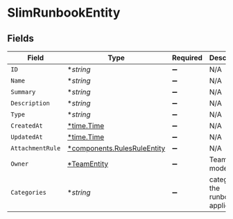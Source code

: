 # SlimRunbookEntity


## Fields

| Field                                                                     | Type                                                                      | Required                                                                  | Description                                                               |
| ------------------------------------------------------------------------- | ------------------------------------------------------------------------- | ------------------------------------------------------------------------- | ------------------------------------------------------------------------- |
| `ID`                                                                      | **string*                                                                 | :heavy_minus_sign:                                                        | N/A                                                                       |
| `Name`                                                                    | **string*                                                                 | :heavy_minus_sign:                                                        | N/A                                                                       |
| `Summary`                                                                 | **string*                                                                 | :heavy_minus_sign:                                                        | N/A                                                                       |
| `Description`                                                             | **string*                                                                 | :heavy_minus_sign:                                                        | N/A                                                                       |
| `Type`                                                                    | **string*                                                                 | :heavy_minus_sign:                                                        | N/A                                                                       |
| `CreatedAt`                                                               | [*time.Time](https://pkg.go.dev/time#Time)                                | :heavy_minus_sign:                                                        | N/A                                                                       |
| `UpdatedAt`                                                               | [*time.Time](https://pkg.go.dev/time#Time)                                | :heavy_minus_sign:                                                        | N/A                                                                       |
| `AttachmentRule`                                                          | [*components.RulesRuleEntity](../../models/components/rulesruleentity.md) | :heavy_minus_sign:                                                        | N/A                                                                       |
| `Owner`                                                                   | [*TeamEntity](../../teamentity.md)                                        | :heavy_minus_sign:                                                        | TeamEntity model                                                          |
| `Categories`                                                              | **string*                                                                 | :heavy_minus_sign:                                                        | categories the runbook applies to                                         |